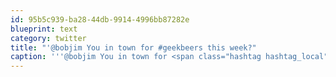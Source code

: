 ```yaml
---
id: 95b5c939-ba28-44db-9914-4996bb87282e
blueprint: text
category: twitter
title: "'@bobjim You in town for #geekbeers this week?"
caption: '''@bobjim You in town for <span class="hashtag hashtag_local">#<a href="http://tweettemp.darylchymko.ca/?tag=geekbeers">geekbeers</a> this week?'
---
```

